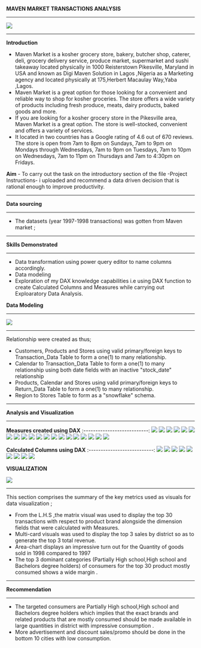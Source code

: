 **MAVEN MARKET TRANSACTIONS ANALYSIS**
***
![](maven.jpg)
***
**Introduction**
- Maven Market is a kosher grocery store, bakery, butcher shop, caterer, deli, grocery delivery service, produce market, supermarket and sushi takeaway located physically in 1000 Reisterstown Pikesville, Maryland in USA and known as Digi Maven Solution in Lagos ,Nigeria as a Marketing agency and located physically at 175,Herbert Macaulay Way,Yaba ,Lagos.
- Maven Market is a great option for those looking for a convenient and reliable way to shop for kosher groceries. The store offers a wide variety of products including fresh produce, meats, dairy products, baked goods and more.
- If you are looking for a kosher grocery store in the Pikesville area, Maven Market is a great option. The store is well-stocked, convenient and offers a variety of services.
- It located in two countries has a Google rating of 4.6 out of 670 reviews. The store is open from 7am to 8pm on Sundays, 7am to 9pm on Mondays through Wednesdays, 7am to 9pm on Tuesdays, 7am to 10pm on Wednesdays, 7am to 11pm on Thursdays and 7am to 4:30pm on Fridays.

**Aim** -
To carry out the task on the introductory section of the file -Project Instructions- i uploaded and recommend a data driven decision that is rational enough to improve productivity.
***
**Data sourcing**
***
- The datasets (year 1997-1998 transactions) was gotten from Maven market ;

***
**Skills Demonstrated**
 ***
- Data transformation using power query editor to name columns accordingly.
- Data modeling
- Exploration of my DAX knowledge capabilities i.e using DAX function to create Calculated Columns and Measures while carrying out Exploaratory Data Analysis.

**Data Modeling**
***
![](datamodel.png)
***
Relationship were created as thus;
- Customers, Products and Stores using valid primary/foreign keys to Transaction_Data Table to form a one(1) to many relationship.
- Calendar to Transaction_Data Table to form a one(1) to many relationship using both date fields with an inactive "stock_date" relationship
- Products, Calendar and Stores using valid primary/foreign keys to Return_Data Table  to form a one(1) to many relationship.
- Region to Stores  Table to form as a "snowflake" schema.
***
**Analysis and Visualization**
***
**Measures created using DAX**
:---------------------------:
![](60daysrevenue-M1.png)
![](Allreturns-M2.png)
![](Alltransaction-M3.png)
![](Lastmonthprofit-M4.png)
![](LastmonthReturns-M5.png)
![](Lastmonthrevenue-M6.png)
![](Lastmonthtransaction-M7.png)
![](profitmargin-M8.png)
![](Quantityreturn-M9.png)
![](Quantitysold-M10.png)
![](Returnrate-M11.png)
![](revenuetarget-M12.png)
![](totalcost-M13.png)
![](totalprofit-M14.png)
![](totalreturn-M15.png)
![](totalrevenue-M16.png)
![](totaltransaction-M17.png)
![](uniqueproduct-M18.png)
![](weekendtransactions-M19.png)
![](YTDRevenue-M20.png) 

**Calculated Columns using DAX**
:---------------------------:
![](endofmonth-CC.png)
![](weekend-CC.png)
![](currentage-CC.png)
![](houseaddress-CC.png)
![](priority-CC.png)
![](pricetier-CC.png)
![](shortcountry-CC.png)
![](pricetier-CC.png)
![](Yearsince-remodel-CC.png)

**VISUALIZATION**

![](mavendashboard.png)
***
 This section comprises the summary of the key metrics used as visuals for data visualization ;
- From the L.H.S ,the matrix visual was used to display the top 30 transactions with respect to product brand alongside the dimension fields that were calculated with Measures. 
- Multi-card visuals was used to display the top 3 sales by district so as to generate the top 3 total revenue.
- Area-chart displays an impressive turn out for the Quantity of goods sold in 1998 compared to 1997
- The top 3 dominant categories (Partially High school,High school and Bachelors degree holders) of consumers for the top 30 product mostly consumed shows a wide margin .
***
**Recommendation**
***
- The targeted consumers are Partially High school,High school and Bachelors degree holders which implies that the exact brands and  related products that are mostly consumed should be made available in large quantities in district with impressive consumption .
- More advertisement and discount sales/promo should be done in the bottom 10 cities with low consumption. 



